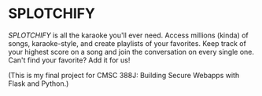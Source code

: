 # SPLOTCHIFY

*SPLOTCHIFY* is all the karaoke you'll ever need. Access millions (kinda) of songs, karaoke-style, and create playlists of your favorites. Keep track of your highest score on a song and join the conversation on every single one. Can't find your favorite? Add it for us!

(This is my final project for CMSC 388J: Building Secure Webapps with Flask and Python.)
